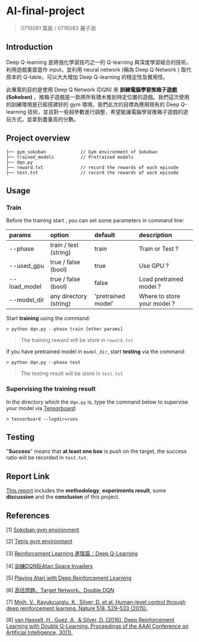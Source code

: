 # AI-final-project
> 0716081 葉晨 / 0716083 羅子涵

## Introduction

Deep Q-learning 是將強化學習技巧之一的 Q-learning 與深度學習結合的技術，利用遊戲畫面當作 input，並利用 neural network (稱為 Deep Q Network ) 取代原本的 Q-table，可以大大增加 Deep Q-learning 的穩定性及實用性。

此專案的目的是使用 Deep Q Network (DQN) 來 **訓練電腦學習推箱子遊戲 (Sokoban)** 。推箱子遊戲是一款將所有積木推到特定位置的遊戲。我們這次使用的訓練環境是已經搭建好的 gym 環境。我們此次的目標為應用現有的 Deep Q-learning 技術，並且對一些超參數進行調整，希望能讓電腦學習推箱子遊戲的遊玩方式，並拿到盡量高的分數。

## Project overview

```
├── gym_sokoban             // Gym environment of Sokoban
├── trained_models          // Pretrained models
├── dqn.py                  
├── reward.txt              // record the rewards of each episode
├── test.txt                // record the rewards of each episode
```

## Usage

### Train
Before the training start , you can set some parameters in command line:

| params | option | default | description |
| :-----| :---- | :---- | :---- |
| --phase | train / test (string) | train | Train or Test ? |
| --used_gpu | true / false (bool) | true | Use GPU ? |
| --load_model | true / false (bool) | false | Load pretrained model ?|
| --model_dir | any directory (string) | 'pretrained model' | Where to store your model ?|

Start **training** using the command:
```
> python dqn.py --phase train [other params]
```
> The training reward will be store in `reward.txt`

If you have pretrained model in `model_dir`, start **testing** via the command:
```
> python dqn.py --phase test
```
> The testing result will be store in `test.txt`

### Supervising the training result

In the directory which the `dqn.py` is, type the command below to supervise your model via [Tensorboard](https://pytorch.org/tutorials/recipes/recipes/tensorboard_with_pytorch.html):
```
> tensorboard --logdir=runs
```

## Testing

"**Success**" means that **at least one box** is push on the target, the success ratio will be recorded in `test.txt`.


## Report Link
[This report](https://github.com/hedy881028/AI-final-project/blob/main/Report.pdf) includes the **methodology**, **experiments result**, some **discussion** and the **conclusion** of this project.

## References

[1] [Sokoban gym environment](https://github.com/mpSchrader/gym-sokoban)

[2] [Tetris gym environment](https://github.com/uvipen/Tetris-deep-Q-learning-pytorch)

[3] [Reinforcement Learning 進階篇：Deep Q-Learning](https://medium.com/pyladies-taiwan/reinforcement-learning-%E9%80%B2%E9%9A%8E%E7%AF%87-deep-q-learning-26b10935a745)

[4] [訓練DQN玩Atari Space Invaders](https://skywalker0803r.medium.com/%E8%A8%93%E7%B7%B4dqn%E7%8E%A9atari-space-invaders-9bc0fc264f5b)

[5] [Playing Atari with Deep Reinforcement Learning](https://arxiv.org/abs/1312.5602)

[6] [高估問題、Target Network、Double DQN](https://www.youtube.com/watch?v=X2-56QN79zc&list=PLvOO0btloRntS5U8rQWT9mHFcUdYOUmIC&index=2)

[7] [Mnih, V., Kavukcuoglu, K., Silver, D. et al. Human-level control through deep reinforcement learning. Nature 518, 529–533 (2015).](https://doi.org/10.1038/nature14236)

[8] [van Hasselt, H., Guez, A., & Silver, D. (2016). Deep Reinforcement Learning with Double Q-Learning. Proceedings of the AAAI Conference on Artificial Intelligence, 30(1).](https://ojs.aaai.org/index.php/AAAI/article/view/10295)



